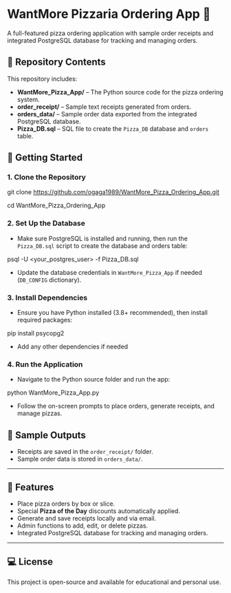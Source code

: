 
# WantMore Pizzaria Ordering App 🍕 

A full-featured pizza ordering application with sample order receipts and integrated PostgreSQL database for tracking and managing orders.

## 📂 Repository Contents

This repository includes:  

- **WantMore_Pizza_App/** – The Python source code for the pizza ordering system.  
- **order_receipt/** – Sample text receipts generated from orders.  
- **orders_data/** – Sample order data exported from the integrated PostgreSQL database.  
- **Pizza_DB.sql** – SQL file to create the `Pizza_DB` database and `orders` table.  


## 🚀 Getting Started

### 1. Clone the Repository

git clone https://github.com/ogaga1989/WantMore_Pizza_Ordering_App.git

cd WantMore_Pizza_Ordering_App

### 2. Set Up the Database

- Make sure PostgreSQL is installed and running, then run the `Pizza_DB.sql` script to create the   database and orders table:

psql -U <your_postgres_user> -f Pizza_DB.sql

- Update the database credentials in `WantMore_Pizza_App` if needed (`DB_CONFIG` dictionary).  

### 3. Install Dependencies

- Ensure you have Python installed (3.8+ recommended), then install required packages:

pip install psycopg2

- Add any other dependencies if needed

### 4. Run the Application

- Navigate to the Python source folder and run the app:

python WantMore_Pizza_App.py

- Follow the on-screen prompts to place orders, generate receipts, and manage pizzas.  


## 📄 Sample Outputs

- Receipts are saved in the `order_receipt/` folder.  
- Sample order data is stored in `orders_data/`.  

---

## 🔧 Features

- Place pizza orders by box or slice.  
- Special **Pizza of the Day** discounts automatically applied.  
- Generate and save receipts locally and via email.  
- Admin functions to add, edit, or delete pizzas.  
- Integrated PostgreSQL database for tracking and managing orders.  

---

## 💻 License

This project is open-source and available for educational and personal use.


